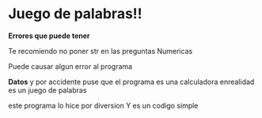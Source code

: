 # Juego de palabras!!

**Errores que puede tener**

Te recomiendo no poner str en las preguntas Numericas

Puede causar algun error al programa


**Datos**
y por accidente puse que el programa es una calculadora enrealidad es un juego de palabras

este programa lo hice por diversion
Y es un codigo simple
